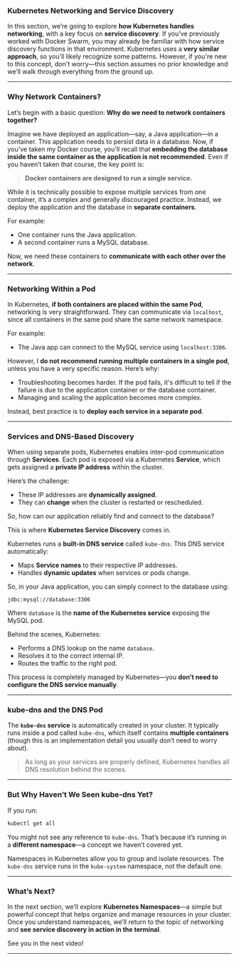 ### Kubernetes Networking and Service Discovery

In this section, we’re going to explore **how Kubernetes handles networking**, with a key focus on **service discovery**. If you’ve previously worked with Docker Swarm, you may already be familiar with how service discovery functions in that environment. Kubernetes uses a **very similar approach**, so you'll likely recognize some patterns. However, if you're new to this concept, don't worry—this section assumes no prior knowledge and we’ll walk through everything from the ground up.

---

### Why Network Containers?

Let’s begin with a basic question: **Why do we need to network containers together?**

Imagine we have deployed an application—say, a Java application—in a container. This application needs to persist data in a database. Now, if you've taken my Docker course, you'll recall that **embedding the database inside the same container as the application is not recommended**. Even if you haven’t taken that course, the key point is:

> **Docker containers are designed to run a single service.**

While it is technically possible to expose multiple services from one container, it’s a complex and generally discouraged practice. Instead, we deploy the application and the database in **separate containers**.

For example:

* One container runs the Java application.
* A second container runs a MySQL database.

Now, we need these containers to **communicate with each other over the network**.

---

### Networking Within a Pod

In Kubernetes, **if both containers are placed within the same Pod**, networking is very straightforward. They can communicate via `localhost`, since all containers in the same pod share the same network namespace.

For example:

* The Java app can connect to the MySQL service using `localhost:3306`.

However, I **do not recommend running multiple containers in a single pod**, unless you have a very specific reason. Here’s why:

* Troubleshooting becomes harder. If the pod fails, it's difficult to tell if the failure is due to the application container or the database container.
* Managing and scaling the application becomes more complex.

Instead, best practice is to **deploy each service in a separate pod**.

---

### Services and DNS-Based Discovery

When using separate pods, Kubernetes enables inter-pod communication through **Services**. Each pod is exposed via a Kubernetes **Service**, which gets assigned a **private IP address** within the cluster.

Here’s the challenge:

* These IP addresses are **dynamically assigned**.
* They can **change** when the cluster is restarted or rescheduled.

So, how can our application reliably find and connect to the database?

This is where **Kubernetes Service Discovery** comes in.

Kubernetes runs a **built-in DNS service** called `kube-dns`. This DNS service automatically:

* Maps **Service names** to their respective IP addresses.
* Handles **dynamic updates** when services or pods change.

So, in your Java application, you can simply connect to the database using:

```text
jdbc:mysql://database:3306
```

Where `database` is the **name of the Kubernetes service** exposing the MySQL pod.

Behind the scenes, Kubernetes:

* Performs a DNS lookup on the name `database`.
* Resolves it to the correct internal IP.
* Routes the traffic to the right pod.

This process is completely managed by Kubernetes—you **don’t need to configure the DNS service manually**.

---

### kube-dns and the DNS Pod

The **`kube-dns` service** is automatically created in your cluster. It typically runs inside a pod called `kube-dns`, which itself contains **multiple containers** (though this is an implementation detail you usually don’t need to worry about).

> As long as your services are properly defined, Kubernetes handles all DNS resolution behind the scenes.

---

### But Why Haven’t We Seen kube-dns Yet?

If you run:

```bash
kubectl get all
```

You might not see any reference to `kube-dns`. That’s because it’s running in a **different namespace**—a concept we haven’t covered yet.

Namespaces in Kubernetes allow you to group and isolate resources. The `kube-dns` service runs in the `kube-system` namespace, not the default one.

---

### What’s Next?

In the next section, we’ll explore **Kubernetes Namespaces**—a simple but powerful concept that helps organize and manage resources in your cluster. Once you understand namespaces, we’ll return to the topic of networking and **see service discovery in action in the terminal**.

See you in the next video!

---
